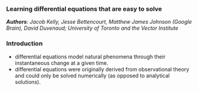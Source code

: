 ### **Learning differential equations that are easy to solve**

***Authors***: *Jacob Kelly, Jesse Bettencourt, Matthew James Johnson (Google Brain), David Duvenaud; University of Toronto and the Vector Institute*

### Introduction
- differential equations model natural phenomena through their instantaneous change at a given time.
- differential equations were originally derived from observational theory and could only be solved numerically (as opposed to analytical solutions).
